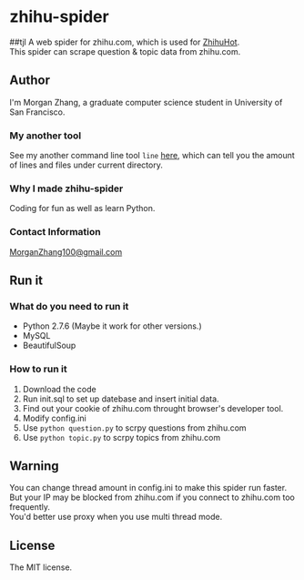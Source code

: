 # zhihu-spider
##tjl
A web spider for zhihu.com, which is used for [ZhihuHot](http://zhihuhot.sinaapp.com/).  
This spider can scrape question & topic data from zhihu.com.  


## Author
I'm Morgan Zhang, a graduate computer science student in University of San Francisco.  

### My another tool
See my another command line tool `line` [here](https://github.com/MorganZhang100/line), which can tell you the amount of lines and files under current directory.

### Why I made zhihu-spider
Coding for fun as well as learn Python.

### Contact Information
MorganZhang100@gmail.com

## Run it

### What do you need to run it
- Python 2.7.6 (Maybe it work for other versions.) 
- MySQL
- BeautifulSoup

### How to run it
1. Download the code
1. Run init.sql to set up datebase and insert initial data.
1. Find out your cookie of zhihu.com throught browser's developer tool.
1. Modify config.ini
1. Use ```python question.py``` to scrpy questions from zhihu.com
1. Use ```python topic.py``` to scrpy topics from zhihu.com

## Warning
You can change thread amount in config.ini to make this spider run faster.  
But your IP may be blocked from zhihu.com if you connect to zhihu.com too frequently.  
You'd better use proxy when you use multi thread mode.

## License
The MIT license.
